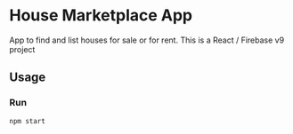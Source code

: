 # House Marketplace App

App to find and list houses for sale or for rent. This is a React / Firebase v9 project

## Usage

### Run

```bash
npm start
```
